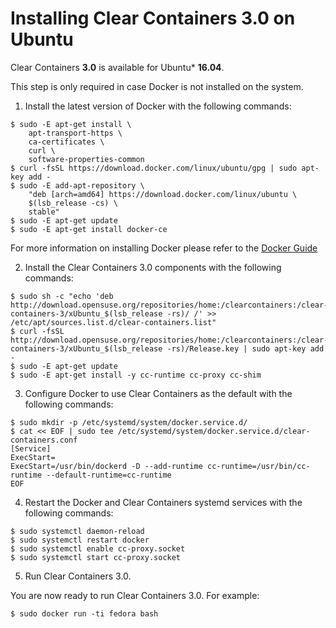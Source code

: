 # Installing Clear Containers 3.0 on Ubuntu

Clear Containers **3.0** is available for Ubuntu\* **16.04**.

This step is only required in case Docker is not installed on the system.
1. Install the latest version of Docker with the following commands:

```
$ sudo -E apt-get install \
	apt-transport-https \
	ca-certificates \
	curl \
	software-properties-common
$ curl -fsSL https://download.docker.com/linux/ubuntu/gpg | sudo apt-key add -
$ sudo -E add-apt-repository \
	"deb [arch=amd64] https://download.docker.com/linux/ubuntu \
	$(lsb_release -cs) \
	stable"
$ sudo -E apt-get update
$ sudo -E apt-get install docker-ce
```

For more information on installing Docker please refer to the
[Docker Guide](https://docs.docker.com/engine/installation/linux/ubuntu)

2. Install the Clear Containers 3.0 components with the following commands:

```
$ sudo sh -c "echo 'deb http://download.opensuse.org/repositories/home:/clearcontainers:/clear-containers-3/xUbuntu_$(lsb_release -rs)/ /' >> /etc/apt/sources.list.d/clear-containers.list"
$ curl -fsSL http://download.opensuse.org/repositories/home:/clearcontainers:/clear-containers-3/xUbuntu_$(lsb_release -rs)/Release.key | sudo apt-key add -
$ sudo -E apt-get update
$ sudo -E apt-get install -y cc-runtime cc-proxy cc-shim
```

3. Configure Docker to use Clear Containers as the default with the following commands:

```
$ sudo mkdir -p /etc/systemd/system/docker.service.d/
$ cat << EOF | sudo tee /etc/systemd/system/docker.service.d/clear-containers.conf
[Service]
ExecStart=
ExecStart=/usr/bin/dockerd -D --add-runtime cc-runtime=/usr/bin/cc-runtime --default-runtime=cc-runtime
EOF
```

4. Restart the Docker and Clear Containers systemd services with the following commands:

```
$ sudo systemctl daemon-reload
$ sudo systemctl restart docker
$ sudo systemctl enable cc-proxy.socket
$ sudo systemctl start cc-proxy.socket
```

5. Run Clear Containers 3.0.

You are now ready to run Clear Containers 3.0. For example:

```
$ sudo docker run -ti fedora bash
```
